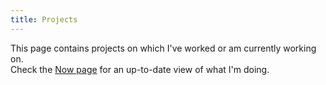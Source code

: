 ```yaml
---
title: Projects
---
```


<div id="projects-content" class="mainContent">

This page contains projects on which I've worked or am currently working on.
<br>
Check the [Now page](/now.html) for an up-to-date view of what I'm doing.

</div>
